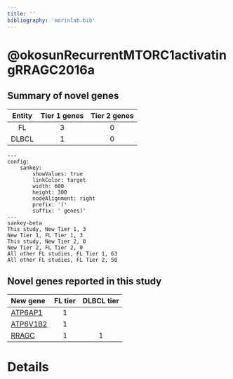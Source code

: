 ```yaml
---
title: ''
bibliography: 'morinlab.bib'
---
```


# @okosunRecurrentMTORC1activatingRRAGC2016a
## Summary of novel genes

|Entity| Tier 1 genes| Tier 2 genes|
|:-:|:-:|:-:|
|FL|3|0|
|DLBCL|1|0|
```mermaid
---
config:
    sankey:
        showValues: true
        linkColor: target
        width: 600
        height: 300
        nodeAlignment: right
        prefix: '('
        suffix: ' genes)'
---
sankey-beta
This study, New Tier 1, 3
New Tier 1, FL Tier 1, 3
This study, New Tier 2, 0
New Tier 2, FL Tier 2, 0
All other FL studies, FL Tier 1, 63
All other FL studies, FL Tier 2, 50
```


## Novel genes reported in this study

|New gene|FL tier|DLBCL tier|
|:-|:-:|:-:|
|[ATP6AP1](../ATP6AP1)|1 | |
|[ATP6V1B2](../ATP6V1B2)|1 | |
|[RRAGC](../RRAGC)|1 |1 |

# Details

